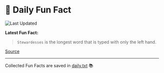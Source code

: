 # 🌟 Daily Fun Fact

![Last Updated](https://img.shields.io/badge/Last_Updated-2025_05_22-blue?style=flat-square)

**Latest Fun Fact:**

> `Stewardesses` is the longest word that is typed with only the left hand.

[Source](http://www.djtech.net/humor/useless_facts.htm)

---

Collected Fun Facts are saved in [daily.txt](daily.txt) 📚
